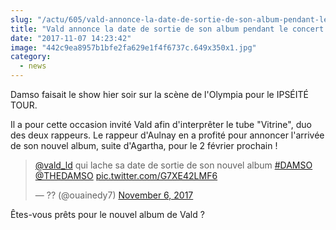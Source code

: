 ```yaml
--- 
slug: "/actu/605/vald-annonce-la-date-de-sortie-de-son-album-pendant-le-concert-de-damso"
title: "Vald annonce la date de sortie de son album pendant le concert de Damso !"
date: "2017-11-07 14:23:42"
image: "442c9ea8957b1bfe2fa629e1f4f6737c.649x350x1.jpg"
category:
  - news
---
```

<p>Damso faisait le show hier soir sur la scène de l'Olympia pour le IPSÉITÉ TOUR.</p>

<p>Il a pour cette occasion invité Vald afin d'interprêter le tube "Vitrine", duo des deux rappeurs. Le rappeur d'Aulnay en a profité pour annoncer l'arrivée de son nouvel album, suite d'Agartha, pour le 2 février prochain !</p>
<blockquote class="twitter-tweet" data-lang="en"><p lang="fr" dir="ltr"><a href="https://twitter.com/vald_ld?ref_src=twsrc%5Etfw">@vald_ld</a> qui lache sa date de sortie de son nouvel album  <a href="https://twitter.com/hashtag/DAMSO?src=hash&ref_src=twsrc%5Etfw">#DAMSO</a> <a href="https://twitter.com/THEDAMSO?ref_src=twsrc%5Etfw">@THEDAMSO</a> <a href="https://t.co/G7XE42LMF6">pic.twitter.com/G7XE42LMF6</a></p>— ?? (@ouainedy7) <a href="https://twitter.com/ouainedy7/status/927681532474679297?ref_src=twsrc%5Etfw">November 6, 2017</a></blockquote>
<script async src="https://platform.twitter.com/widgets.js" charset="utf-8"></script>

<p>Êtes-vous prêts pour le nouvel album de Vald ?</p>